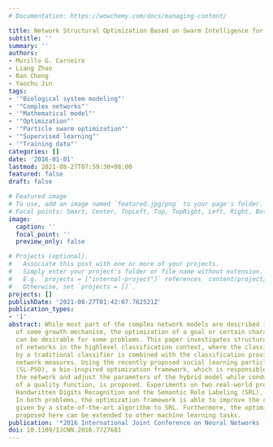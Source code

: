 ```yaml
---
# Documentation: https://wowchemy.com/docs/managing-content/

title: Network Structural Optimization Based on Swarm Intelligence for Highlevel Classification
subtitle: ''
summary: ''
authors:
- Murillo G. Carneiro
- Liang Zhao
- Ran Cheng
- Yaochu Jin
tags:
- '"Biological system modeling"'
- '"Complex networks"'
- '"Mathematical model"'
- '"Optimization"'
- '"Particle swarm optimization"'
- '"Supervised learning"'
- '"Training data"'
categories: []
date: '2016-01-01'
lastmod: 2021-08-27T07:59:30+08:00
featured: false
draft: false

# Featured image
# To use, add an image named `featured.jpg/png` to your page's folder.
# Focal points: Smart, Center, TopLeft, Top, TopRight, Left, Right, BottomLeft, Bottom, BottomRight.
image:
  caption: ''
  focal_point: ''
  preview_only: false

# Projects (optional).
#   Associate this post with one or more of your projects.
#   Simply enter your project's folder or file name without extension.
#   E.g. `projects = ["internal-project"]` references `content/project/deep-learning/index.md`.
#   Otherwise, set `projects = []`.
projects: []
publishDate: '2021-08-27T01:42:07.762521Z'
publication_types:
- '1'
abstract: While most part of the complex network models are described in function
  of some growth mechanism, the optimization of a goal or certain characteristics
  can be desirable for some problems. This paper investigates structural optimization
  of networks in the highlevel classification context, where the classification produced
  by a traditional classifier is combined with the classification provided by complex
  network measures. Using the recently proposed social learning particle swarm optimization
  (SL-PSO), a bio-inspired optimization framework, which is responsible to build up
  the network and adjust the parameters of the hybrid model while conducting the optimization
  of a quality function, is proposed. Experiments on two real-world problems, the
  Handwritten Digits Recognition and the Semantic Role Labeling (SRL), were performed.
  In both problems, the optimization framework is able to improve the classification
  given by a state-of-the-art algorithm to SRL. Furthermore, the optimization framework
  proposed here can be extended to other machine learning tasks.
publication: '*2016 International Joint Conference on Neural Networks (IJCNN)*'
doi: 10.1109/IJCNN.2016.7727681
---
```


